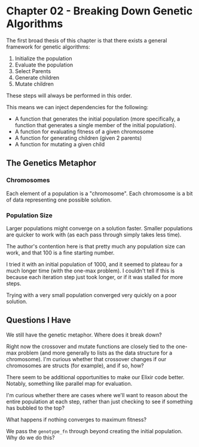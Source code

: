 # Chapter 02 - Breaking Down Genetic Algorithms

The first broad thesis of this chapter is that there exists a general framework
for genetic algorithms:

1. Initialize the population
2. Evaluate the population
3. Select Parents
4. Generate children
5. Mutate children

These steps will always be performed in this order.

This means we can inject dependencies for the following:

+ A function that generates the initial population (more specifically, a
  function that generates a single member of the initial population).
+ A function for evaluating fitness of a given chromosome
+ A function for generating children (given 2 parents)
+ A function for mutating a given child

## The Genetics Metaphor

### Chromosomes

Each element of a population is a "chromosome". Each chromosome is a bit of data
representing one possible solution.

### Population Size

Larger populations might converge on a solution faster. Smaller populations are
quicker to work with (as each pass through simply takes less time).

The author's contention here is that pretty much any population size can work,
and that 100 is a fine starting number.

I tried it with an initial population of 1000, and it seemed to plateau for a
much longer time (with the one-max problem). I couldn't tell if this is because
each iteration step just took longer, or if it was stalled for more steps.

Trying with a very small population converged very quickly on a poor solution.

## Questions I Have

We still have the genetic metaphor. Where does it break down?

Right now the crossover and mutate functions are closely tied to the one-max
problem (and more generally to lists as the data structure for a chromosome).
I'm curious whether that crossover changes if our chromosomes are structs (for
example), and if so, how?

There seem to be additional opportunities to make our Elixir code better.
Notably, something like parallel map for evaluation.

I'm curious whether there are cases where we'll want to reason about the entire
population at each step, rather than just checking to see if something has
bubbled to the top?

What happens if nothing converges to maximum fitness?

We pass the `genotype_fn` through beyond creating the initial population. Why do
we do this?

